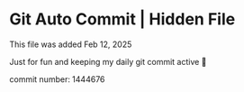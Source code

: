 # Git Auto Commit | Hidden File

This file was added Feb 12, 2025

Just for fun and keeping my daily git commit active 🤪

commit number: 1444676
